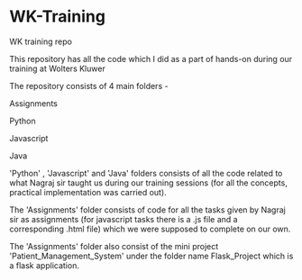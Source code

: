 # WK-Training
WK training repo

This repository has all the code which I did as a part of hands-on during our training at Wolters Kluwer

The repository consists of 4 main folders - 

Assignments

Python

Javascript

Java

'Python' , 'Javascript' and 'Java' folders consists of all the code related to what Nagraj sir taught us during our training sessions (for all the concepts, practical implementation was carried out).

The 'Assignments' folder consists of code for all the tasks given by Nagraj sir as assignments (for javascript tasks there is a .js file and a corresponding .html file) which we were supposed to complete on our own.

The 'Assignments' folder also consist of the mini project 'Patient_Management_System' under the folder name Flask_Project which is a flask application.

